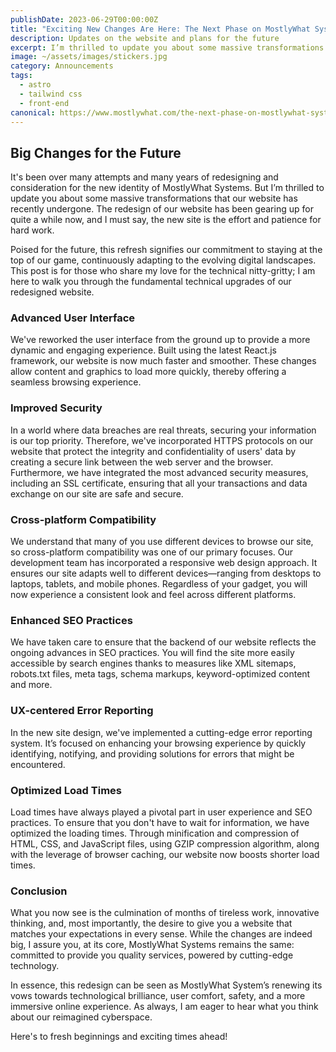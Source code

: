 ```yaml
---
publishDate: 2023-06-29T00:00:00Z
title: "Exciting New Changes Are Here: The Next Phase on MostlyWhat Systems' Horizon"
description: Updates on the website and plans for the future
excerpt: I’m thrilled to update you about some massive transformations that our website has recently undergone.
image: ~/assets/images/stickers.jpg
category: Announcements
tags:
  - astro
  - tailwind css
  - front-end
canonical: https://www.mostlywhat.com/the-next-phase-on-mostlywhat-systems-horizon
---
```


## Big Changes for the Future

It's been over many attempts and many years of redesigning and consideration for the new identity of MostlyWhat Systems. But I’m thrilled to update you about some massive transformations that our website has recently undergone. The redesign of our website has been gearing up for quite a while now, and I must say, the new site is the effort and patience for hard work.

Poised for the future, this refresh signifies our commitment to staying at the top of our game, continuously adapting to the evolving digital landscapes. This post is for those who share my love for the technical nitty-gritty; I am here to walk you through the fundamental technical upgrades of our redesigned website.

### Advanced User Interface

We've reworked the user interface from the ground up to provide a more dynamic and engaging experience. Built using the latest React.js framework, our website is now much faster and smoother. These changes allow content and graphics to load more quickly, thereby offering a seamless browsing experience.

### Improved Security

In a world where data breaches are real threats, securing your information is our top priority. Therefore, we've incorporated HTTPS protocols on our website that protect the integrity and confidentiality of users' data by creating a secure link between the web server and the browser. Furthermore, we have integrated the most advanced security measures, including an SSL certificate, ensuring that all your transactions and data exchange on our site are safe and secure.

### Cross-platform Compatibility

We understand that many of you use different devices to browse our site, so cross-platform compatibility was one of our primary focuses. Our development team has incorporated a responsive web design approach. It ensures our site adapts well to different devices—ranging from desktops to laptops, tablets, and mobile phones. Regardless of your gadget, you will now experience a consistent look and feel across different platforms.

### Enhanced SEO Practices

We have taken care to ensure that the backend of our website reflects the ongoing advances in SEO practices. You will find the site more easily accessible by search engines thanks to measures like XML sitemaps, robots.txt files, meta tags, schema markups, keyword-optimized content and more.

### UX-centered Error Reporting

In the new site design, we've implemented a cutting-edge error reporting system. It’s focused on enhancing your browsing experience by quickly identifying, notifying, and providing solutions for errors that might be encountered.

### Optimized Load Times

Load times have always played a pivotal part in user experience and SEO practices. To ensure that you don't have to wait for information, we have optimized the loading times. Through minification and compression of HTML, CSS, and JavaScript files, using GZIP compression algorithm, along with the leverage of browser caching, our website now boosts shorter load times.

### Conclusion

What you now see is the culmination of months of tireless work, innovative thinking, and, most importantly, the desire to give you a website that matches your expectations in every sense. While the changes are indeed big, I assure you, at its core, MostlyWhat Systems remains the same: committed to provide you quality services, powered by cutting-edge technology.

In essence, this redesign can be seen as MostlyWhat System’s renewing its vows towards technological brilliance, user comfort, safety, and a more immersive online experience. As always, I am eager to hear what you think about our reimagined cyberspace.

Here's to fresh beginnings and exciting times ahead!
